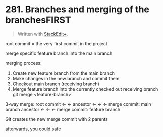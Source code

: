 # 281. Branches and merging of the branchesFIRST


> Written with [StackEdit+](https://stackedit.net/).


root commit = the very first commit in the project

merge specific feature branch into the main branch

merging process:
1. Create new feature branch from the main branch
2. Make changes in the new branch and commit them
3. Checkout main branch (receiving branch)
4. Merge feature branch into the currently checked out receiving branch
git merge \<feature-branch>

3-way merge:
root commit ← ← ancestor ←  ←  ← merge commit: main branch
                                ancestor ← ← ← merge commit: feature branch

Git creates the new merge commit with 2 parents

afterwards, you could safe



<!--stackedit_data:
eyJoaXN0b3J5IjpbMTcxMjQ3MTQ1Niw2Mjk5MTI4ODAsMTYyNz
QxMjkxMSwxNDE4NjczMTU5XX0=
-->